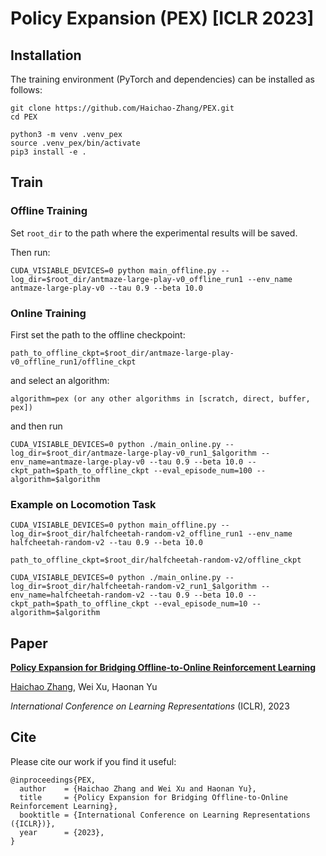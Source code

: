 # Policy Expansion (PEX)  [ICLR 2023]

## Installation
The training environment (PyTorch and dependencies) can be installed as follows:

```
git clone https://github.com/Haichao-Zhang/PEX.git
cd PEX

python3 -m venv .venv_pex
source .venv_pex/bin/activate
pip3 install -e .
```

## Train

### Offline Training

Set ```root_dir``` to the path where the experimental results will be saved.

Then run:

```
CUDA_VISIABLE_DEVICES=0 python main_offline.py --log_dir=$root_dir/antmaze-large-play-v0_offline_run1 --env_name antmaze-large-play-v0 --tau 0.9 --beta 10.0
```

### Online Training
First set the path to the offline checkpoint:
```
path_to_offline_ckpt=$root_dir/antmaze-large-play-v0_offline_run1/offline_ckpt
```

and select an algorithm:
```
algorithm=pex (or any other algorithms in [scratch, direct, buffer, pex])
```

and then run
```
CUDA_VISIABLE_DEVICES=0 python ./main_online.py --log_dir=$root_dir/antmaze-large-play-v0_run1_$algorithm --env_name=antmaze-large-play-v0 --tau 0.9 --beta 10.0 --ckpt_path=$path_to_offline_ckpt --eval_episode_num=100 --algorithm=$algorithm
```


### Example on Locomotion Task

```
CUDA_VISIABLE_DEVICES=0 python main_offline.py --log_dir=$root_dir/halfcheetah-random-v2_offline_run1 --env_name halfcheetah-random-v2 --tau 0.9 --beta 10.0

path_to_offline_ckpt=$root_dir/halfcheetah-random-v2/offline_ckpt

CUDA_VISIABLE_DEVICES=0 python ./main_online.py --log_dir=$root_dir/halfcheetah-random-v2_run1_$algorithm --env_name=halfcheetah-random-v2 --tau 0.9 --beta 10.0 --ckpt_path=$path_to_offline_ckpt --eval_episode_num=10 --algorithm=$algorithm
```


## Paper

<b>[Policy Expansion for Bridging Offline-to-Online Reinforcement Learning](https://arxiv.org/pdf/2302.00935.pdf)</b> <br>

[Haichao Zhang](https://sites.google.com/site/hczhang1/),
Wei Xu,
Haonan Yu

*International Conference on Learning Representations* (ICLR), 2023



## Cite

Please cite our work if you find it useful:

```
@inproceedings{PEX,
  author    = {Haichao Zhang and Wei Xu and Haonan Yu},
  title     = {Policy Expansion for Bridging Offline-to-Online Reinforcement Learning},
  booktitle = {International Conference on Learning Representations ({ICLR})},
  year      = {2023},
}
```
